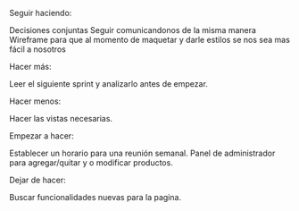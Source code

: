 Seguir haciendo:

Decisiones conjuntas
Seguir comunicandonos de la misma manera
Wireframe para que al momento de maquetar y darle estilos se nos sea mas
fácil a nosotros

Hacer más:

Leer el siguiente sprint y analizarlo antes de empezar.

Hacer menos:

Hacer las vistas necesarias.

Empezar a hacer:

Establecer un horario para una reunión semanal.
Panel de administrador para agregar/quitar y o modificar productos.

Dejar de hacer:

Buscar funcionalidades nuevas para la pagina.